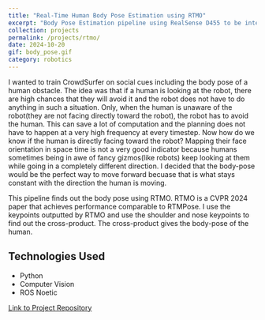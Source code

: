 ```yaml
---
title: "Real-Time Human Body Pose Estimation using RTMO"
excerpt: "Body Pose Estimation pipeline using RealSense D455 to be integrated with CrowdSurfer"
collection: projects
permalink: /projects/rtmo/
date: 2024-10-20
gif: body_pose.gif
category: robotics
---
```


I wanted to train CrowdSurfer on social cues including the body pose of a human obstacle. The idea was that if a human is looking at the robot, there are high chances that they will avoid it and the robot does not have to do anything in such a situation. Only, when the human is unaware of the robot(they are not facing directly toward the robot), the robot has to avoid the human. This can save a lot of computation and the planning does not have to happen at a very high frequency at every timestep. Now how do we know if the human is directly facing toward the robot? Mapping their face orientation in space time is not a very good indicator because humans sometimes being in awe of fancy gizmos(like robots) keep looking at them while going in a completely different direction. I decided that the body-pose would be the perfect way to move forward becuase that is what stays constant with the direction the human is moving.

This pipeline finds out the body pose using RTMO. RTMO is a CVPR 2024 paper that achieves performance comparable to RTMPose. I use the keypoints outputted by RTMO and use the shoulder and nose keypoints to find out the cross-product. The cross-product gives the body-pose of the human.


## Technologies Used

- Python
- Computer Vision
- ROS Noetic

[Link to Project Repository](https://github.com/yourusername/project-repo)